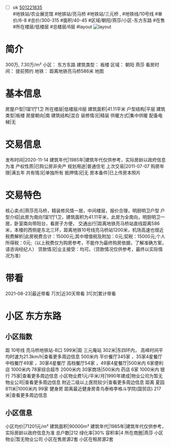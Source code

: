 - [ ] ok [501221835](https://bj.5i5j.com/ershoufang/501221835.html)  
 #地铁站/农业展览馆 #地铁站/亮马桥 #地铁站/三元桥 ,  #地铁线/10号线
#单价/6-8 #总价/300-315 #面积/40-45   #区域/朝阳/燕莎/小区-东方东路 #在售 #所在楼层/低楼层 #总楼层/6层 #layout 
![layout](http://image2a.5i5j.com/bdir/layout/36f743ae203b4d868254945884963f4e.png_P5.jpg) 
# 简介 
 300万,  7.30万/m² 
小区： 东方东路
建筑类型： 板楼
区域： 朝阳 燕莎
看房时间： 提前预约
地铁： 距离地铁亮马桥586米 地图
# 基本信息 
 房屋户型|1室1厅1卫
所在楼层|低楼层/6层
建筑面积|41.11平米
户型结构|平层
建筑类型|板楼
房屋朝向|南
建筑结构|混合
装修情况|精装
供暖方式|集中供暖
配备电梯|无
# 交易信息 
 发布时间|2020-11-14
建筑年代|1985年|建筑年代仅供参考，实际房龄以政府信息为准
产权性质|已购公房非央产
规划用途|普通住宅
上次交易|2011-07-07
购房年限|满五年
共有情况|单独所有
抵押情况|无
房本备件|已上传房本照片
# 交易特色 
 核心卖点|燕莎亮马桥，精装修风情一居，中间楼层，报价合理，明厨明卫户型
户型介绍|此房为南向1室1厅1卫，建筑面积为41.11平米，此房为全南向，明厨明卫一居，卧室南向带阳台，看房子方便，
交通出行|距离地铁亮马桥站直线距离586米，本楼的西侧是东北三环，距离地铁10号线亮马桥站1200米，机场高速也很近
税费解析|此房税费合计：15000元;其中增值税及附加：0元;契税：15000元;个人所得税：0元;（以上税费仅为购房参考，不能作为最终购房依据，了解准确方案，请咨询经纪人）
贷款情况|业主接受：均可。（贷款情况仅供参考，最终以实际情况为准）
# 带看 
 2021-08-23|最近带看	 7|次|近30天带看	 31|次|累计带看
# 小区 东方东路
## 小区指数 
 距 10号线 亮马桥地铁站-B口 599米|距 三元庵站 302米|东四环内， 高峰时间平均时速为21.3km/h|查看更多周边信息
500米内 平价餐厅345家 ，35家4星餐厅
中档餐厅49家 ，30家4星餐厅
高档餐厅54家 ，49家4星餐厅|500米内 6家便利店
1000米内 78家综合超市
2000米内 30家商场|500米内 药店 6家
1000米内 银行 75家|查看更多周边信息
小区物业费1元/平米/月|1990年建成|物业公司为暂无物业公司|查看更多周边信息
附近二级以上医院较少|查看更多周边信息
距离 夏园 811米|1000米内 99家 健身房
距离最近健身房青鸟泰格李格斗学院(国贸店) 217米|查看更多周边信息
## 小区信息 
 小区均价|71201元/m²
建筑面积|90000m²
建筑年代|1985年|建筑年代仅供参考，实际房龄以政府信息为准
总户数|212
绿化率|30%
容积率|4
所在商圈|燕莎
小区物业|暂无物业公司
小区在售房源2套
小区在租房源2套
